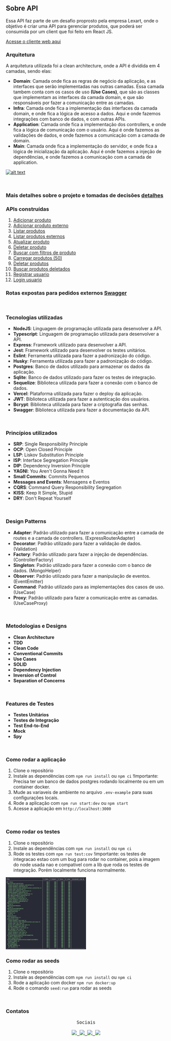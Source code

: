 ## **Sobre API**

Essa API faz parte de um desafio proprosto pela empresa Lexart, onde o objetivo é criar uma API para gerenciar produtos, que poderá ser consumida por um client que foi feito em React JS. <br />

[Acesse o cliente web aqui](https://challange-lexart-node-web.vercel.app/)

### **Arquitetura**

A arquitetura utilizada foi a clean architecture, onde a API é dividida em 4 camadas, sendo elas: <br />

- **Domain**: Camada onde fica as regras de negócio da aplicação, e as interfaces que serão implementadas nas outras camadas. Essa camada tambem conta com os casos de uso **(Use Cases)**, que são as classes que implementam as interfaces da camada domain, e que são responsáveis por fazer a comunicação entre as camadas.
- **Infra**: Camada onde fica a implementação das interfaces da camada domain, e onde fica a lógica de acesso a dados. Aqui e onde fazemos integrações com banco de dados, e com outras APIs.
- **Application**: Camada onde fica a implementação dos controllers, e onde fica a lógica de comunicação com o usuário. Aqui é onde fazemos as validações de dados, e onde fazemos a comunicação com a camada de domain.
- **Main**: Camada onde fica a implementação do servidor, e onde fica a lógica de inicialização da aplicação. Aqui é onde fazemos a injeção de dependências, e onde fazemos a comunicação com a camada de application.
  <br />

[![alt text](https://miro.medium.com/v2/resize:fit:800/1*0R0r00uF1RyRFxkxo3HVDg.png "Link para o artigo")](https://medium.com/swlh/clean-architecture-a-little-introduction-be3eac94c5d1)

<br />

### **Mais detalhes sobre o projeto e tomadas de decisões** [detalhes](./details/text.txt)


### **APIs construídas**

1. [Adicionar produto](./create-product.md)
2. [Adicionar produto externo](./create-product.md)
3. [Listar produtos](./list-products.md)
4. [Listar produtos externos](./list-products.md)
5. [Atualizar produto](./update-product.md)
6. [Deletar produto](./delete-product.md)
7. [Buscar com filtros de produto](./search-products.md)
8. [Carregar produtos (50)](./load-products.md)
9. [Deletar produtos](./load-products-scheduled.md)
10. [Buscar produtos deletados](./search-deleted-products.md)
11. [Registrar usuario](./register-user.md)
12. [Login usuario](./login-user.md)

### Rotas expostas para pedidos externos [Swagger](https://challange-lexart-node-api.vercel.app/api/docs/)

<br />

### **Tecnologias utilizadas**

- **NodeJS**: Linguagem de programação utilizada para desenvolver a API.
- **Typescript**: Linguagem de programação utilizada para desenvolver a API.
- **Express**: Framework utilizado para desenvolver a API.
- **Jest**: Framework utilizado para desenvolver os testes unitários.
- **Eslint**: Ferramenta utilizada para fazer a padronização do código.
- **Husky**: Ferramenta utilizada para fazer a padronização do código.
- **Postgres**: Banco de dados utilizado para armazenar os dados da aplicação.
- **Sqlite**: Banco de dados utilizado para fazer os testes de integração.
- **Sequelize**: Biblioteca utilizada para fazer a conexão com o banco de dados.
- **Vercel**: Plataforma utilizada para fazer o deploy da aplicação.
- **JWT**: Biblioteca utilizada para fazer a autenticação dos usuários.
- **Bcrypt**: Biblioteca utilizada para fazer a criptografia das senhas.
- **Swagger**: Biblioteca utilizada para fazer a documentação da API.

<br />

### **Princípios utilizados**

- **SRP**: Single Responsibility Principle
- **OCP**: Open Closed Principle
- **LSP**: Liskov Substitution Principle
- **ISP**: Interface Segregation Principle
- **DIP**: Dependency Inversion Principle
- **YAGNI**: You Aren't Gonna Need It
- **Small Commits**: Commits Pequenos
- **Messages and Events**: Mensagens e Eventos
- **CQRS**: Command Query Responsibility Segregation
- **KISS**: Keep It Simple, Stupid
- **DRY**: Don't Repeat Yourself

<br />

### **Design Patterns**

- **Adapter**: Padrão utilizado para fazer a comunicação entre a camada de routes e a camada de controllers. (ExpressRouterAdapter)
- **Decorator**: Padrão utilizado para fazer a validação de dados. (Validation)
- **Factory**: Padrão utilizado para fazer a injeção de dependências. (ControllerFactory)
- **Singleton**: Padrão utilizado para fazer a conexão com o banco de dados. (MongoHelper)
- **Observer**: Padrão utilizado para fazer a manipulação de eventos. (EventEmitter)
- **Command**: Padrão utilizado para as implementações dos casos de uso. (UseCase)
- **Proxy**: Padrão utilizado para fazer a comunicação entre as camadas. (UseCaseProxy)

<br />

### **Metodologias e Designs**

- **Clean Architecture**
- **TDD**
- **Clean Code**
- **Conventional Commits**
- **Use Cases**
- **SOLID**
- **Dependency Injection**
- **Inversion of Control**
- **Separation of Concerns**

<br />

### **Features de Testes**

- **Testes Unitários**
- **Testes de Integração**
- **Test End-to-End**
- **Mock**
- **Spy**

<br />

### **Como rodar a aplicação**

1. Clone o repositório
2. Instale as dependências com `npm run install` ou `npm ci` !Importante: Precisa ter um banco de dados postgres rodando localmente ou em um container docker.
3. Mude as variaveis de ambiente no arquivo `.env-example` para suas configurações locais.
4. Rode a aplicação com `npm run start:dev` ou `npm start`
5. Acesse a aplicação em `http://localhost:3000`

<br />

### **Como rodar os testes**

1. Clone o repositório
2. Instale as dependências com `npm run install` ou `npm ci`
3. Rode os testes com `npm run test:cov` !importante: os testes de integracao estao com um bug para rodar no container, pois a imagem do node usada nao e compativel com a lib que roda os testes de integração. Porém localmente funciona normalmente.

<img src="./details/test:cov.png" alt="Testes" width="50%"/>

<br />

### **Como rodar as seeds**

1. Clone o repositório
2. Instale as dependências com `npm run install` ou `npm ci`
3. Rode a aplicação com docker `npm run docker:up`
4. Rode o comando `seed:run` para rodar as seeds


<br />

### **Contatos**
  <div align="center">
  <kbd>
  <div align="center">
  <kbd>Sociais</kbd>
  </div>
<div style="display: inline_block"><br>
 <a href = "mailto:tarcio_x@hotmail.com">
  <img src="https://img.shields.io/badge/Microsoft_Outlook-0078D4?style=for-the-badge&logo=microsoft-outlook&logoColor=white" target="_blank">
 </a>
 <a href="https://www.instagram.com/tarcio_x/" target="_blank">
  <img src="https://img.shields.io/badge/-Instagram-%23E4405F?style=for-the-badge&logo=instagram&logoColor=white" target="_blank">
 </a>
 <a href="https://www.linkedin.com/in/tarcio-rocha-79b487173/" target="_blank">
  <img src="https://img.shields.io/badge/-LinkedIn-%230077B5?style=for-the-badge&logo=linkedin&logoColor=white" target="_blank">
 </a>
<a href="https://api.whatsapp.com/send?phone=5594984022234&text=Olá,%20Gostaria%20de%20entrar%20em%20contato!." target="_blank">
  <img src="https://img.shields.io/badge/WhatsApp-25D366?style=for-the-badge&logo=whatsapp&logoColor=white" target="_blank">
</a>
</div>
</kbd>
</div>